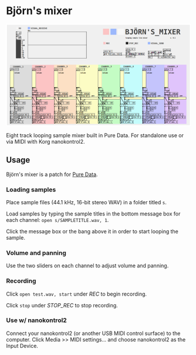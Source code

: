 # Björn's mixer

![](bjornsmixer.png)

Eight track looping sample mixer built in Pure Data. For standalone use or via MIDI with Korg nanokontrol2.

## Usage

Björn's mixer is a patch for [Pure Data](https://puredata.info/downloads).

### Loading samples

Place sample files (44.1 kHz, 16-bit stereo WAV) in a folder titled `s`.

Load samples by typing the sample titles in the bottom message box for each channel: `open s/SAMPLETITLE.wav, 1`.

Click the message box or the bang above it in order to start looping the sample.

### Volume and panning

Use the two sliders on each channel to adjust volume and panning.

### Recording

Click `open test.wav, start` under *REC* to begin recording.

Click `stop` under *STOP_REC* to stop recording.

### Use w/ nanokontrol2

Connect your nanokontrol2 (or another USB MIDI control surface) to the computer. Click Media >> MIDI settings... and choose nanokontrol2 as the Input Device.
